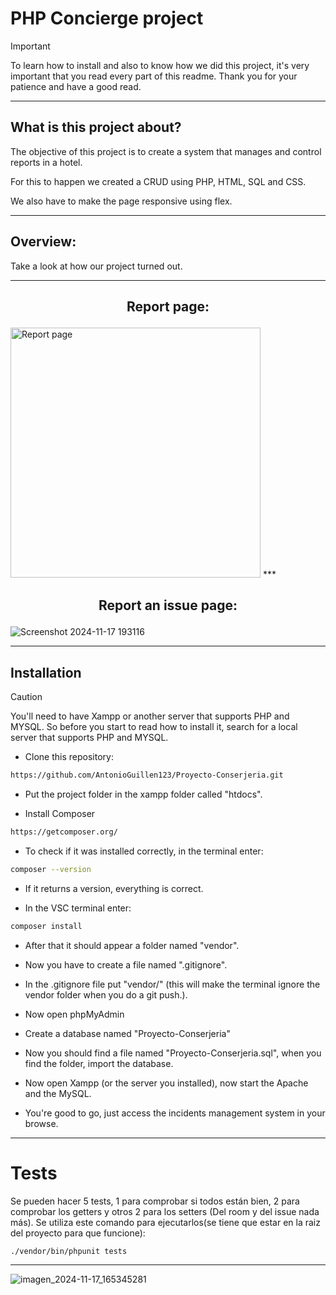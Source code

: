 # PHP Concierge project

>[!IMPORTANT]
>To learn how to install and also to know how we did this project, it's very important that you read every part of this readme. Thank you for your patience and have a good read.
***

## What is this project about?

The objective of this project is to create a system that manages and control reports in a hotel.

For this to happen we created a CRUD using PHP, HTML, SQL and CSS.

We also have to make the page responsive using flex.

***

## Overview:

Take a look at how our project turned out.
***

## <p align="center">Report page:</p>

<img src="https://github.com/user-attachments/assets/6c39e480-6f31-4f55-bb0f-677d9f125df0" alt="Report page" width="400">
***

## <p align="center">Report an issue page:</p>

![Screenshot 2024-11-17 193116](https://github.com/user-attachments/assets/59a6adff-eb11-4534-a261-0a6ae4a68b6c)
***


## Installation

>[!CAUTION]
>You'll need to have Xampp or another server that supports PHP and MYSQL. So before you start to read how to install it, search for a local server that supports PHP and MYSQL.

* Clone this repository:
```bash
https://github.com/AntonioGuillen123/Proyecto-Conserjeria.git
```
* Put the project folder in the xampp folder called "htdocs".

* Install Composer
```bash
https://getcomposer.org/
```

* To check if it was installed correctly, in the terminal enter:
```bash
composer --version
```

* If it returns a version, everything is correct.

  
* In the VSC terminal enter:
```bash
composer install
```

* After that it should appear a folder named "vendor".

* Now you have to create a file named ".gitignore". 

* In the .gitignore file put "vendor/" (this will make the terminal ignore the vendor folder when you do a git push.).

* Now open phpMyAdmin

* Create a database named "Proyecto-Conserjeria"

* Now you should find a file named "Proyecto-Conserjeria.sql", when you find the folder, import the database.

*  Now open Xampp (or the server you installed), now start the Apache and the MySQL.

*  You're good to go, just access the incidents management system in your browse.
***

# Tests
Se pueden hacer 5 tests, 1 para comprobar si todos están bien, 2 para comprobar los getters y otros 2 para los setters (Del room y del issue nada más).
Se utiliza este comando para ejecutarlos(se tiene que estar en la raiz del proyecto para que funcione):
```bash
./vendor/bin/phpunit tests
```
***
![imagen_2024-11-17_165345281](https://github.com/user-attachments/assets/10966e68-be7a-4fe0-be23-c343f5a6d2ec)
